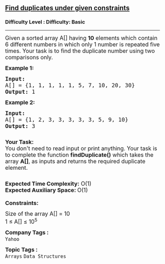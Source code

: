 <h2><a href="https://www.geeksforgeeks.org/problems/find-duplicates-under-given-constraints0856/1?page=1&company=Amazon,Microsoft,Flipkart,Google,Samsung,Zoho,Paytm,Yahoo,Wipro,Twitter,Myntra,Accenture,Infosys,Cognizant,Dell,Intel&sortBy=difficulty">Find duplicates under given constraints</a></h2><h3>Difficulty Level : Difficulty: Basic</h3><hr><div class="problems_problem_content__Xm_eO"><p><span style="font-size:18px">Given a&nbsp;sorted array A[] having <strong>10</strong> elements which contain 6 different numbers in which only 1 number is repeated five times. Your task is to find the duplicate number&nbsp;using two comparisons only.</span></p>

<p><span style="font-size:18px"><strong>Example 1:</strong></span></p>

<pre><span style="font-size:18px"><strong>Input:</strong> 
A[] = {1, 1, 1, 1, 1, 5, 7, 10, 20, 30}
<strong>Output: </strong>1
</span></pre>

<p><span style="font-size:18px"><strong>Example 2:</strong></span></p>

<pre><span style="font-size:18px"><strong>Input: </strong>
A[] = {1, 2, 3, 3, 3, 3, 3, 5, 9, 10}
<strong>Output:</strong> 3</span></pre>

<p><br>
<span style="font-size:18px"><strong>Your Task:&nbsp;&nbsp;</strong><br>
You don't need to read input or print anything. Your task is to complete the function&nbsp;<strong>findDuplicate()</strong>&nbsp;which takes the array <strong>A[]</strong>, as inputs and returns the required duplicate element.</span></p>

<p><br>
<span style="font-size:18px"><strong>Expected Time Complexity:</strong> O(1)<br>
<strong>Expected Auxiliary Space: </strong>O(1)<br>
<br>
<strong>Constraints:</strong></span></p>

<p><span style="font-size:18px">Size of the array A[] =&nbsp;10<br>
1 ≤ A[] ≤ 10<sup>5</sup></span></p>
</div><p><span style=font-size:18px><strong>Company Tags : </strong><br><code>Yahoo</code>&nbsp;<br><p><span style=font-size:18px><strong>Topic Tags : </strong><br><code>Arrays</code>&nbsp;<code>Data Structures</code>&nbsp;